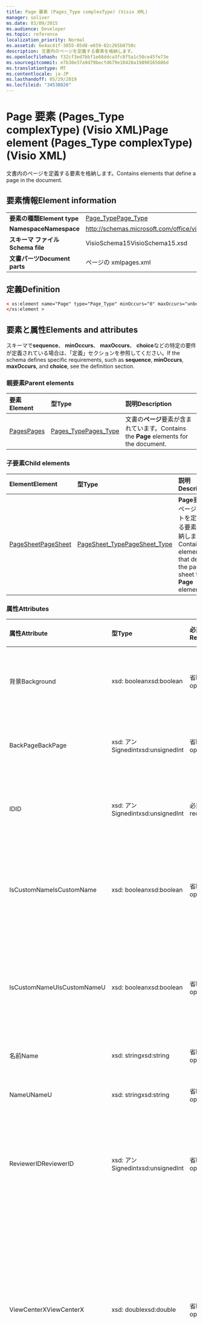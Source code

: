 ```yaml
---
title: Page 要素 (Pages_Type complexType) (Visio XML)
manager: soliver
ms.date: 03/09/2015
ms.audience: Developer
ms.topic: reference
localization_priority: Normal
ms.assetid: 6e4ac41f-3855-05d8-e659-02c265b8750c
description: 文書内のページを定義する要素を格納します。
ms.openlocfilehash: f32cf3ed7bbf1e68ddca3fc8f5a1c50ce45fe73e
ms.sourcegitcommit: e7b38e37a9d79becfd679e10420a19890165606d
ms.translationtype: MT
ms.contentlocale: ja-JP
ms.lasthandoff: 05/29/2019
ms.locfileid: "34538026"
---
```

# <a name="page-element-pagestype-complextype-visio-xml"></a><span data-ttu-id="da82c-103">Page 要素 (Pages_Type complexType) (Visio XML)</span><span class="sxs-lookup"><span data-stu-id="da82c-103">Page element (Pages_Type complexType) (Visio XML)</span></span>

<span data-ttu-id="da82c-104">文書内のページを定義する要素を格納します。</span><span class="sxs-lookup"><span data-stu-id="da82c-104">Contains elements that define a page in the document.</span></span>
  
## <a name="element-information"></a><span data-ttu-id="da82c-105">要素情報</span><span class="sxs-lookup"><span data-stu-id="da82c-105">Element information</span></span>

|||
|:-----|:-----|
|<span data-ttu-id="da82c-106">**要素の種類**</span><span class="sxs-lookup"><span data-stu-id="da82c-106">**Element type**</span></span> <br/> |[<span data-ttu-id="da82c-107">Page_Type</span><span class="sxs-lookup"><span data-stu-id="da82c-107">Page_Type</span></span>](page_type-complextypevisio-xml.md) <br/> |
|<span data-ttu-id="da82c-108">**Namespace**</span><span class="sxs-lookup"><span data-stu-id="da82c-108">**Namespace**</span></span> <br/> |http://schemas.microsoft.com/office/visio/2012/main  <br/> |
|<span data-ttu-id="da82c-109">**スキーマ ファイル**</span><span class="sxs-lookup"><span data-stu-id="da82c-109">**Schema file**</span></span> <br/> |<span data-ttu-id="da82c-110">VisioSchema15</span><span class="sxs-lookup"><span data-stu-id="da82c-110">VisioSchema15.xsd</span></span>  <br/> |
|<span data-ttu-id="da82c-111">**文書パーツ**</span><span class="sxs-lookup"><span data-stu-id="da82c-111">**Document parts**</span></span> <br/> |<span data-ttu-id="da82c-112">ページの xml</span><span class="sxs-lookup"><span data-stu-id="da82c-112">pages.xml</span></span>  <br/> |
   
## <a name="definition"></a><span data-ttu-id="da82c-113">定義</span><span class="sxs-lookup"><span data-stu-id="da82c-113">Definition</span></span>

```XML
< xs:element name="Page" type="Page_Type" minOccurs="0" maxOccurs="unbounded" >
</xs:element >
```

## <a name="elements-and-attributes"></a><span data-ttu-id="da82c-114">要素と属性</span><span class="sxs-lookup"><span data-stu-id="da82c-114">Elements and attributes</span></span>

<span data-ttu-id="da82c-115">スキーマで**sequence**、 **minOccurs**、 **maxOccurs**、 **choice**などの特定の要件が定義されている場合は、「定義」セクションを参照してください。</span><span class="sxs-lookup"><span data-stu-id="da82c-115">If the schema defines specific requirements, such as **sequence**, **minOccurs**, **maxOccurs**, and **choice**, see the definition section.</span></span> 
  
### <a name="parent-elements"></a><span data-ttu-id="da82c-116">親要素</span><span class="sxs-lookup"><span data-stu-id="da82c-116">Parent elements</span></span>

|<span data-ttu-id="da82c-117">**要素**</span><span class="sxs-lookup"><span data-stu-id="da82c-117">**Element**</span></span>|<span data-ttu-id="da82c-118">**型**</span><span class="sxs-lookup"><span data-stu-id="da82c-118">**Type**</span></span>|<span data-ttu-id="da82c-119">**説明**</span><span class="sxs-lookup"><span data-stu-id="da82c-119">**Description**</span></span>|
|:-----|:-----|:-----|
|[<span data-ttu-id="da82c-120">Pages</span><span class="sxs-lookup"><span data-stu-id="da82c-120">Pages</span></span>](pages-elementvisio-xml.md) <br/> |[<span data-ttu-id="da82c-121">Pages_Type</span><span class="sxs-lookup"><span data-stu-id="da82c-121">Pages_Type</span></span>](pages_type-complextypevisio-xml.md) <br/> |<span data-ttu-id="da82c-122">文書の**ページ**要素が含まれています。</span><span class="sxs-lookup"><span data-stu-id="da82c-122">Contains the **Page** elements for the document.</span></span>  <br/> |
   
### <a name="child-elements"></a><span data-ttu-id="da82c-123">子要素</span><span class="sxs-lookup"><span data-stu-id="da82c-123">Child elements</span></span>

|<span data-ttu-id="da82c-124">**Element**</span><span class="sxs-lookup"><span data-stu-id="da82c-124">**Element**</span></span>|<span data-ttu-id="da82c-125">**型**</span><span class="sxs-lookup"><span data-stu-id="da82c-125">**Type**</span></span>|<span data-ttu-id="da82c-126">**説明**</span><span class="sxs-lookup"><span data-stu-id="da82c-126">**Description**</span></span>|
|:-----|:-----|:-----|
|[<span data-ttu-id="da82c-127">PageSheet</span><span class="sxs-lookup"><span data-stu-id="da82c-127">PageSheet</span></span>](pagesheet-element-page_type-complextypevisio-xml.md) <br/> |[<span data-ttu-id="da82c-128">PageSheet_Type</span><span class="sxs-lookup"><span data-stu-id="da82c-128">PageSheet_Type</span></span>](pagesheet_type-complextypevisio-xml.md) <br/> |<span data-ttu-id="da82c-129">**Page**要素のページシートを定義する要素を格納します。</span><span class="sxs-lookup"><span data-stu-id="da82c-129">Contains elements that define the page sheet for a **Page** element.</span></span>  <br/> |
   
### <a name="attributes"></a><span data-ttu-id="da82c-130">属性</span><span class="sxs-lookup"><span data-stu-id="da82c-130">Attributes</span></span>

|<span data-ttu-id="da82c-131">**属性**</span><span class="sxs-lookup"><span data-stu-id="da82c-131">**Attribute**</span></span>|<span data-ttu-id="da82c-132">**型**</span><span class="sxs-lookup"><span data-stu-id="da82c-132">**Type**</span></span>|<span data-ttu-id="da82c-133">**必須**</span><span class="sxs-lookup"><span data-stu-id="da82c-133">**Required**</span></span>|<span data-ttu-id="da82c-134">**説明**</span><span class="sxs-lookup"><span data-stu-id="da82c-134">**Description**</span></span>|<span data-ttu-id="da82c-135">**可能な値**</span><span class="sxs-lookup"><span data-stu-id="da82c-135">**Possible values**</span></span>|
|:-----|:-----|:-----|:-----|:-----|
|<span data-ttu-id="da82c-136">背景</span><span class="sxs-lookup"><span data-stu-id="da82c-136">Background</span></span>  <br/> |<span data-ttu-id="da82c-137">xsd: boolean</span><span class="sxs-lookup"><span data-stu-id="da82c-137">xsd:boolean</span></span>  <br/> |<span data-ttu-id="da82c-138">省略可能</span><span class="sxs-lookup"><span data-stu-id="da82c-138">optional</span></span>  <br/> |<span data-ttu-id="da82c-139">ページが背景ページかどうかを示すフラグ。</span><span class="sxs-lookup"><span data-stu-id="da82c-139">A flag indicating if the page is a background page.</span></span>  <br/> |<span data-ttu-id="da82c-140">Xsd: boolean 型の値。</span><span class="sxs-lookup"><span data-stu-id="da82c-140">Values of the xsd:boolean type.</span></span>  <br/> |
|<span data-ttu-id="da82c-141">BackPage</span><span class="sxs-lookup"><span data-stu-id="da82c-141">BackPage</span></span>  <br/> |<span data-ttu-id="da82c-142">xsd: アン Signedint</span><span class="sxs-lookup"><span data-stu-id="da82c-142">xsd:unsignedInt</span></span>  <br/> |<span data-ttu-id="da82c-143">省略可能</span><span class="sxs-lookup"><span data-stu-id="da82c-143">optional</span></span>  <br/> |<span data-ttu-id="da82c-144">このページの背景ページの ID です。</span><span class="sxs-lookup"><span data-stu-id="da82c-144">The ID of this page's background page.</span></span>  <br/> |<span data-ttu-id="da82c-145">Xsd:/Signedint 型の値。</span><span class="sxs-lookup"><span data-stu-id="da82c-145">Values of the xsd:unsignedInt type.</span></span>  <br/> |
|<span data-ttu-id="da82c-146">ID</span><span class="sxs-lookup"><span data-stu-id="da82c-146">ID</span></span>  <br/> |<span data-ttu-id="da82c-147">xsd: アン Signedint</span><span class="sxs-lookup"><span data-stu-id="da82c-147">xsd:unsignedInt</span></span>  <br/> |<span data-ttu-id="da82c-148">必須</span><span class="sxs-lookup"><span data-stu-id="da82c-148">required</span></span>  <br/> |<span data-ttu-id="da82c-149">親要素内の要素の一意の ID。</span><span class="sxs-lookup"><span data-stu-id="da82c-149">The unique ID of the element within its parent element.</span></span>  <br/> |<span data-ttu-id="da82c-150">Xsd:/Signedint 型の値。</span><span class="sxs-lookup"><span data-stu-id="da82c-150">Values of the xsd:unsignedInt type.</span></span>  <br/> |
|<span data-ttu-id="da82c-151">IsCustomName</span><span class="sxs-lookup"><span data-stu-id="da82c-151">IsCustomName</span></span>  <br/> |<span data-ttu-id="da82c-152">xsd: boolean</span><span class="sxs-lookup"><span data-stu-id="da82c-152">xsd:boolean</span></span>  <br/> |<span data-ttu-id="da82c-153">省略可能</span><span class="sxs-lookup"><span data-stu-id="da82c-153">optional</span></span>  <br/> |<span data-ttu-id="da82c-154">ユーザーによって名前がカスタマイズされているかどうかを示します。</span><span class="sxs-lookup"><span data-stu-id="da82c-154">Indicates whether the name has been customized by the user.</span></span>  <br/> |<span data-ttu-id="da82c-155">Xsd: Boolean 型の値。</span><span class="sxs-lookup"><span data-stu-id="da82c-155">Values of the xsd:Boolean type.</span></span>  <br/> |
|<span data-ttu-id="da82c-156">IsCustomNameU</span><span class="sxs-lookup"><span data-stu-id="da82c-156">IsCustomNameU</span></span>  <br/> |<span data-ttu-id="da82c-157">xsd: boolean</span><span class="sxs-lookup"><span data-stu-id="da82c-157">xsd:boolean</span></span>  <br/> |<span data-ttu-id="da82c-158">省略可能</span><span class="sxs-lookup"><span data-stu-id="da82c-158">optional</span></span>  <br/> |<span data-ttu-id="da82c-159">ユーザーが汎用名をカスタマイズしたかどうかを示します。</span><span class="sxs-lookup"><span data-stu-id="da82c-159">Indicates whether the universal name has been customized by the user.</span></span>  <br/> |<span data-ttu-id="da82c-160">Xsd: Boolean 型の値。</span><span class="sxs-lookup"><span data-stu-id="da82c-160">Values of the xsd:Boolean type.</span></span>  <br/> |
|<span data-ttu-id="da82c-161">名前</span><span class="sxs-lookup"><span data-stu-id="da82c-161">Name</span></span>  <br/> |<span data-ttu-id="da82c-162">xsd: string</span><span class="sxs-lookup"><span data-stu-id="da82c-162">xsd:string</span></span>  <br/> |<span data-ttu-id="da82c-163">省略可能</span><span class="sxs-lookup"><span data-stu-id="da82c-163">optional</span></span>  <br/> |<span data-ttu-id="da82c-164">要素の名前。</span><span class="sxs-lookup"><span data-stu-id="da82c-164">The name of the element.</span></span>  <br/> |<span data-ttu-id="da82c-165">Xsd: string 型の値。</span><span class="sxs-lookup"><span data-stu-id="da82c-165">Values of the xsd:string type.</span></span>  <br/> |
|<span data-ttu-id="da82c-166">NameU</span><span class="sxs-lookup"><span data-stu-id="da82c-166">NameU</span></span>  <br/> |<span data-ttu-id="da82c-167">xsd: string</span><span class="sxs-lookup"><span data-stu-id="da82c-167">xsd:string</span></span>  <br/> |<span data-ttu-id="da82c-168">省略可能</span><span class="sxs-lookup"><span data-stu-id="da82c-168">optional</span></span>  <br/> |<span data-ttu-id="da82c-169">要素の汎用名。</span><span class="sxs-lookup"><span data-stu-id="da82c-169">The universal name of the element.</span></span>  <br/> |<span data-ttu-id="da82c-170">Xsd: string 型の値。</span><span class="sxs-lookup"><span data-stu-id="da82c-170">Values of the xsd:string type.</span></span>  <br/> |
|<span data-ttu-id="da82c-171">ReviewerID</span><span class="sxs-lookup"><span data-stu-id="da82c-171">ReviewerID</span></span>  <br/> |<span data-ttu-id="da82c-172">xsd: アン Signedint</span><span class="sxs-lookup"><span data-stu-id="da82c-172">xsd:unsignedInt</span></span>  <br/> |<span data-ttu-id="da82c-173">省略可能</span><span class="sxs-lookup"><span data-stu-id="da82c-173">optional</span></span>  <br/> |<span data-ttu-id="da82c-174">マークアップオーバーレイに関連付けられているレビュー担当者の ID。</span><span class="sxs-lookup"><span data-stu-id="da82c-174">The ID of the reviewer associated with the markup overlay.</span></span>  <br/> |<span data-ttu-id="da82c-175">Xsd:/Signedint 型の値。</span><span class="sxs-lookup"><span data-stu-id="da82c-175">Values of the xsd:unsignedInt type.</span></span>  <br/> |
|<span data-ttu-id="da82c-176">ViewCenterX</span><span class="sxs-lookup"><span data-stu-id="da82c-176">ViewCenterX</span></span>  <br/> |<span data-ttu-id="da82c-177">xsd: double</span><span class="sxs-lookup"><span data-stu-id="da82c-177">xsd:double</span></span>  <br/> |<span data-ttu-id="da82c-178">省略可能</span><span class="sxs-lookup"><span data-stu-id="da82c-178">optional</span></span>  <br/> |<span data-ttu-id="da82c-179">**ViewCenterX**および**viewcenter y**では、最初に開いたときに新しいビュー (ウィンドウ) が想定するページ上の中心点を指定します。</span><span class="sxs-lookup"><span data-stu-id="da82c-179">**ViewCenterX** and **ViewCenterY** specify a center point on a page that a new view (window) assumes when it is opened initially.</span></span>  <br/> |<span data-ttu-id="da82c-180">Xsd: double 型の値。</span><span class="sxs-lookup"><span data-stu-id="da82c-180">Values of the xsd:double type.</span></span>  <br/> |
|<span data-ttu-id="da82c-181">View中央 y</span><span class="sxs-lookup"><span data-stu-id="da82c-181">ViewCenterY</span></span>  <br/> |<span data-ttu-id="da82c-182">xsd: double</span><span class="sxs-lookup"><span data-stu-id="da82c-182">xsd:double</span></span>  <br/> |<span data-ttu-id="da82c-183">省略可能</span><span class="sxs-lookup"><span data-stu-id="da82c-183">optional</span></span>  <br/> |<span data-ttu-id="da82c-184">**ViewCenterX**および**viewcenter y**では、最初に開いたときに新しいビュー (ウィンドウ) が想定するページ上の中心点を指定します。</span><span class="sxs-lookup"><span data-stu-id="da82c-184">**ViewCenterX** and **ViewCenterY** specify a center point on a page that a new view (window) assumes when it is opened initially.</span></span>  <br/> |<span data-ttu-id="da82c-185">Xsd: double 型の値。</span><span class="sxs-lookup"><span data-stu-id="da82c-185">Values of the xsd:double type.</span></span>  <br/> |
|<span data-ttu-id="da82c-186">ViewScale</span><span class="sxs-lookup"><span data-stu-id="da82c-186">ViewScale</span></span>  <br/> |<span data-ttu-id="da82c-187">xsd: double</span><span class="sxs-lookup"><span data-stu-id="da82c-187">xsd:double</span></span>  <br/> |<span data-ttu-id="da82c-188">省略可能</span><span class="sxs-lookup"><span data-stu-id="da82c-188">optional</span></span>  <br/> |<span data-ttu-id="da82c-189">ページの新しいビュー (ウィンドウ) を開くときに使用する既定の拡大率を設定します。</span><span class="sxs-lookup"><span data-stu-id="da82c-189">The default magnification factor to use when a new view (window) of the page is opened.</span></span> <span data-ttu-id="da82c-190">たとえば、1 = 100% のようにします。1.5 = 150% など。</span><span class="sxs-lookup"><span data-stu-id="da82c-190">For example, 1 = 100%; 1.5 = 150%, and so on.</span></span>  <br/> |<span data-ttu-id="da82c-191">Xsd: double 型の値。</span><span class="sxs-lookup"><span data-stu-id="da82c-191">Values of the xsd:double type.</span></span>  <br/> |
   

